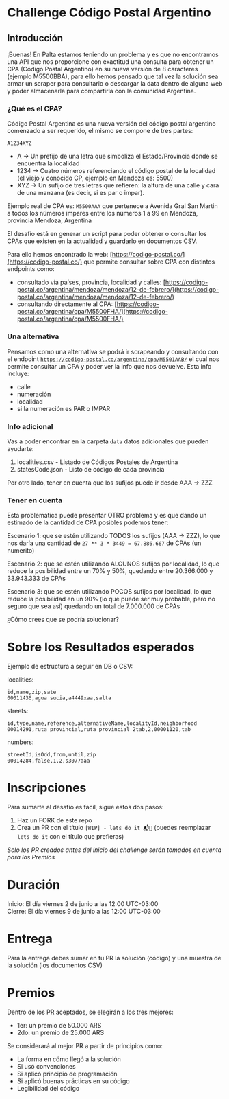 # Challenge Código Postal Argentino

## Introducción

¡Buenas! En Palta estamos teniendo un problema y es que no encontramos una API que nos proporcione con exactitud una consulta para obtener un CPA (Código Postal Argentino) en su nueva versión de 8 caracteres (ejemplo M5500BBA), para ello hemos pensado que tal vez la solución sea armar un scraper para consultarlo o descargar la data dentro de alguna web y poder almacenarla para compartirla con la comunidad Argentina.

### ¿Qué es el CPA?

Código Postal Argentina es una nueva versión del código postal argentino comenzado a ser requerido, el mismo se compone de tres partes:

`A1234XYZ`

- A -> Un prefijo de una letra que simboliza el Estado/Provincia donde se encuentra la localidad
- 1234 -> Cuatro números referenciando el código postal de la localidad (el viejo y conocido CP, ejemplo en Mendoza es: 5500)
- XYZ -> Un sufijo de tres letras que refieren: la altura de una calle y cara de una manzana (es decir, si es par o impar).

Ejemplo real de CPA es: `M5500AAA` que pertenece a Avenida Gral San Martin a todos los números impares entre los números 1 a 99 en Mendoza, provincia Mendoza, Argentina

El desafío está en generar un script para poder obtener o consultar los CPAs que existen en la actualidad y guardarlo en documentos CSV.

Para ello hemos encontrado la web: [https://codigo-postal.co/](https://codigo-postal.co/) que permite consultar sobre CPA con distintos endpoints como:

- consultado vía países, provincia, localidad y calles: [https://codigo-postal.co/argentina/mendoza/mendoza/12-de-febrero/](https://codigo-postal.co/argentina/mendoza/mendoza/12-de-febrero/)
- consultando directamente al CPA: [https://codigo-postal.co/argentina/cpa/M5500FHA/](https://codigo-postal.co/argentina/cpa/M5500FHA/)

### Una alternativa

Pensamos como una alternativa se podrá ir scrapeando y consultando con el endpoint [`https://codigo-postal.co/argentina/cpa/M5501AAB/`](https://codigo-postal.co/argentina/cpa/M5501AAB/) el cual nos permite consultar un CPA y poder ver la info que nos devuelve. Esta info incluye:

- calle
- numeración
- localidad
- si la numeración es PAR o IMPAR

### Info adicional

Vas a poder encontrar en la carpeta `data` datos adicionales que pueden ayudarte:

1. localities.csv - Listado de Códigos Postales de Argentina
2. statesCode.json - Listo de código de cada provincia

Por otro lado, tener en cuenta que los sufijos puede ir desde AAA -> ZZZ

### Tener en cuenta

Esta problemática puede presentar OTRO problema y es que dando un estimado de la cantidad de CPA posibles podemos tener:

Escenario 1: que se estén utilizando TODOS los sufijos (AAA -> ZZZ), lo que nos daría una cantidad de `27 ** 3 * 3449 = 67.886.667` de CPAs (un numerito)

Escenario 2: que se estén utilizando ALGUNOS sufijos por localidad, lo que reduce la posibilidad entre un 70% y 50%, quedando entre 20.366.000 y 33.943.333 de CPAs

Escenario 3: que se estén utilizando POCOS sufijos por localidad, lo que reduce la posibilidad en un 90% (lo que puede ser muy probable, pero no seguro que sea así) quedando un total de 7.000.000 de CPAs

¿Cómo crees que se podría solucionar?

# Sobre los Resultados esperados

Ejemplo de estructura a seguir en DB o CSV:

localities:

```csv
id,name,zip,sate
00011436,agua sucia,a4449xaa,salta
```

streets:

```csv
id,type,name,reference,alternativeName,localityId,neighborhood
00014291,ruta provincial,ruta provincial 2tab,2,00001120,tab
```

numbers:

```csv
streetId,isOdd,from,until,zip
00014284,false,1,2,s3077aaa
```

# Inscripciones

Para sumarte al desafío es facil, sigue estos dos pasos:

1. Haz un FORK de este repo
2. Crea un PR con el título `[WIP] - lets do it 📬🥑` (puedes reemplazar `lets do it` con el título que prefieras)

_Solo los PR creados antes del inicio del challenge serán tomados en cuenta para los Premios_

# Duración

Inicio: El día viernes 2 de junio a las 12:00 UTC-03:00  
Cierre: El día viernes 9 de junio a las 12:00 UTC-03:00

# Entrega

Para la entrega debes sumar en tu PR la solución (código) y una muestra de la solución (los documentos CSV)

# Premios

Dentro de los PR aceptados, se elegirán a los tres mejores:

- 1er: un premio de 50.000 ARS
- 2do: un premio de 25.000 ARS

Se considerará al mejor PR a partir de principios como:

- La forma en cómo llegó a la solución
- Si usó convenciones
- Si aplicó principio de programación
- Si aplicó buenas prácticas en su código
- Legibilidad del código
